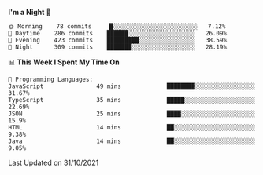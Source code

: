 <!--START_SECTION:waka-->
**I'm a Night 🦉** 

```text
🌞 Morning    78 commits     █░░░░░░░░░░░░░░░░░░░░░░░░   7.12% 
🌆 Daytime    286 commits    ██████░░░░░░░░░░░░░░░░░░░   26.09% 
🌃 Evening    423 commits    █████████░░░░░░░░░░░░░░░░   38.59% 
🌙 Night      309 commits    ███████░░░░░░░░░░░░░░░░░░   28.19%

```


📊 **This Week I Spent My Time On** 

```text
💬 Programming Languages: 
JavaScript               49 mins             ████████░░░░░░░░░░░░░░░░░   31.67% 
TypeScript               35 mins             █████░░░░░░░░░░░░░░░░░░░░   22.69% 
JSON                     25 mins             ████░░░░░░░░░░░░░░░░░░░░░   15.9% 
HTML                     14 mins             ██░░░░░░░░░░░░░░░░░░░░░░░   9.38% 
Java                     14 mins             ██░░░░░░░░░░░░░░░░░░░░░░░   9.05%

```


 Last Updated on 31/10/2021
<!--END_SECTION:waka-->
